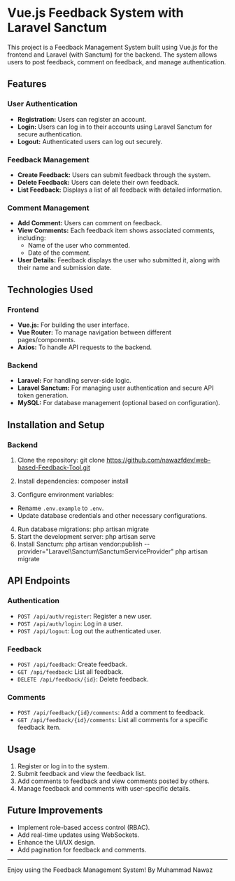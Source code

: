 # Vue.js Feedback System with Laravel Sanctum

This project is a Feedback Management System built using Vue.js for the frontend and Laravel (with Sanctum) for the backend. The system allows users to post feedback, comment on feedback, and manage authentication.

## Features

### User Authentication
- **Registration:** Users can register an account.
- **Login:** Users can log in to their accounts using Laravel Sanctum for secure authentication.
- **Logout:** Authenticated users can log out securely.

### Feedback Management
- **Create Feedback:** Users can submit feedback through the system.
- **Delete Feedback:** Users can delete their own feedback.
- **List Feedback:** Displays a list of all feedback with detailed information.

### Comment Management
- **Add Comment:** Users can comment on feedback.
- **View Comments:** Each feedback item shows associated comments, including:
  - Name of the user who commented.
  - Date of the comment.
- **User Details:** Feedback displays the user who submitted it, along with their name and submission date.

## Technologies Used

### Frontend
- **Vue.js:** For building the user interface.
- **Vue Router:** To manage navigation between different pages/components.
- **Axios:** To handle API requests to the backend.

### Backend
- **Laravel:** For handling server-side logic.
- **Laravel Sanctum:** For managing user authentication and secure API token generation.
- **MySQL:** For database management (optional based on configuration).

## Installation and Setup

### Backend
1. Clone the repository:
    git clone  https://github.com/nawazfdev/web-based-Feedback-Tool.git

2. Install dependencies:
    composer install
 3. Configure environment variables:
   - Rename `.env.example` to `.env`.
   - Update database credentials and other necessary configurations.

4. Run database migrations:
    php artisan migrate
 5. Start the development server:
    php artisan serve
 6. Install Sanctum:
    php artisan vendor:publish --provider="Laravel\Sanctum\SanctumServiceProvider"
   php artisan migrate
## API Endpoints

### Authentication
- `POST /api/auth/register`: Register a new user.
- `POST /api/auth/login`: Log in a user.
- `POST /api/logout`: Log out the authenticated user.

### Feedback
- `POST /api/feedback`: Create feedback.
- `GET /api/feedback`: List all feedback.
- `DELETE /api/feedback/{id}`: Delete feedback.

### Comments
- `POST /api/feedback/{id}/comments`: Add a comment to feedback.
- `GET /api/feedback/{id}/comments`: List all comments for a specific feedback item.

## Usage
1. Register or log in to the system.
2. Submit feedback and view the feedback list.
3. Add comments to feedback and view comments posted by others.
4. Manage feedback and comments with user-specific details.

## Future Improvements
- Implement role-based access control (RBAC).
- Add real-time updates using WebSockets.
- Enhance the UI/UX design.
- Add pagination for feedback and comments.

 
---

Enjoy using the Feedback Management System!
By Muhammad Nawaz

